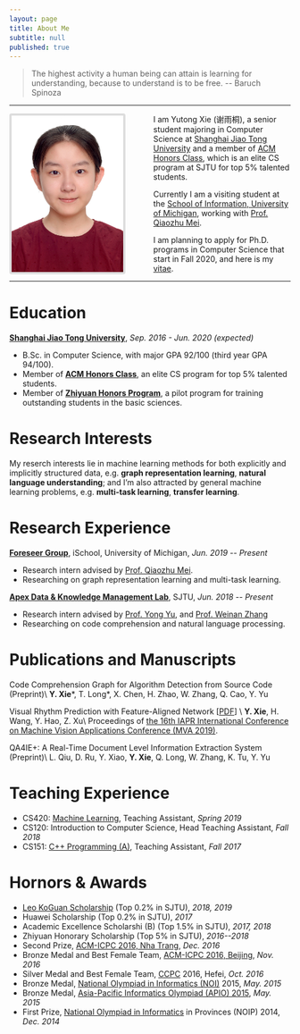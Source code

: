 ```yaml
---
layout: page
title: About Me
subtitle: null
published: true
---
```





> The highest activity a human being can attain is learning for understanding, because to understand is to be free. -- Baruch Spinoza

----------------------------

<img align="left" src="/img/photo.png" height="280" width="200" style="margin-right:50px;border:4px solid #ddd;border-radius:4px">

I am Yutong Xie (谢雨桐), a senior student majoring in Computer Science at [Shanghai Jiao Tong University](http://en.sjtu.edu.cn/) and a member of [ACM Honors Class](https://acm.sjtu.edu.cn/home), which is an elite CS program at SJTU for top 5% talented students.

Currently I am a visiting student at the [School of Information, University of Michigan](https://www.si.umich.edu/), working with [Prof. Qiaozhu Mei](http://www-personal.umich.edu/~qmei/).

I am planning to apply for Ph.D. programs in Computer Science that start in Fall 2020, and here is my [vitae](https://raw.githubusercontent.com/yutxie/yutxie.github.io/master/files/YutongXie.pdf).

----------------------------

# Education

[**Shanghai Jiao Tong University**](https://www.sjtu.edu.cn/), *Sep. 2016 - Jun. 2020 (expected)*

- B.Sc. in Computer Science, with major GPA 92/100 (third year GPA 94/100).
- Member of [**ACM Honors Class**](https://acm.sjtu.edu.cn/), an elite CS program for top 5% talented students.
- Member of [**Zhiyuan Honors Program**](https://zhiyuan.sjtu.edu.cn/), a pilot program for training outstanding students in the basic sciences.

# Research Interests

My reserch interests lie in machine learning methods for both explicitly and implicitly structured data, e.g. **graph representation learning**, **natural language understanding**; and I’m also attracted by general machine learning problems, e.g. **multi-task learning**, **transfer learning**.


# Research Experience

[**Foreseer Group**](http://foreseer.si.umich.edu/), iSchool, University of Michigan, *Jun. 2019 -- Present*

- Research intern advised by [Prof. Qiaozhu Mei](http://www-personal.umich.edu/~qmei/).
- Researching on graph representation learning and multi-task learning.

[**Apex Data & Knowledge Management Lab**](http://apex.sjtu.edu.cn), SJTU, *Jun. 2018 -- Present*

- Research intern advised by [Prof. Yong Yu](http://apex.sjtu.edu.cn/members/yyu), and [Prof. Weinan Zhang](http://wnzhang.net/)
- Researching on code comprehension and  natural language processing.

# Publications and Manuscripts

Code Comprehension Graph for Algorithm Detection from Source Code (Preprint)\\
**Y. Xie**\*, T. Long\*, X. Chen, H. Zhao, W. Zhang, Q. Cao, Y. Yu

Visual Rhythm Prediction with Feature-Aligned Network \[[PDF](http://www.mva-org.jp/Proceedings/2019/papers/05-20.pdf)\] \\
**Y. Xie**, H. Wang, Y. Hao, Z. Xu\\
Proceedings of [the 16th IAPR International Conference on Machine Vision Applications Conference (MVA 2019)](http://www.mva-org.jp/Proceedings/2019/).

QA4IE+: A Real-Time Document Level Information Extraction System (Preprint)\\
L. Qiu, D. Ru, Y. Xiao, **Y. Xie**, Q. Long, W. Zhang, K. Tu, Y. Yu


# Teaching Experience

- CS420: [Machine Learning](http://wnzhang.net/teaching/cs420/index.html), Teaching Assistant, *Spring 2019*
- CS120: Introduction to Computer Science, Head Teaching Assistant, *Fall 2018*
- CS151: [C++ Programming (A)](https://acm.sjtu.edu.cn/wiki/Programming_2017), Teaching Assistant, *Fall 2017*

# Hornors & Awards

- [Leo KoGuan Scholarship](http://www.leokoguanfoundation.org/) (Top 0.2% in SJTU), *2018, 2019*
- Huawei Scholarship (Top 0.2% in SJTU), *2017*
- Academic Excellence Scholarshi (B) (Top 1.5% in SJTU), *2017, 2018*
- Zhiyuan Honorary Scholarship  (Top 5% in SJTU), *2016--2018*
- Second Prize, [ACM-ICPC 2016, Nha Trang](https://icpc.baylor.edu/regionals/finder/nha-trang-2016), *Dec. 2016*
- Bronze Medal and Best Female Team, [ACM-ICPC 2016, Beijing](http://acm.pku.edu.cn/icpc_pku2016/), *Nov. 2016*
- Silver Medal and Best Female Team, [CCPC](http://ccpc.io/) 2016, Hefei, *Oct. 2016*
- Bronze Medal, [National Olympiad in Informatics (NOI)](http://www.noi.cn/) 2015, *May. 2015*
- Bronze Medal, [Asia-Pacific Informatics Olympiad (APIO) 2015](http://apio2015.org/), *May. 2015*
- First Prize, [National Olympiad in Informatics](http://www.noi.cn/) in Provinces (NOIP) 2014, *Dec. 2014*
